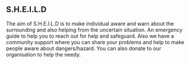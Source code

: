 **S.H.E.I.L.D** 
-----

The aim of S.H.E.I.L.D is to make individual aware and warn about the surrounding and also helping from the uncertain situation. An emergency guide to help you to reach out for help and safeguard. Also we have a community support where you can share your problems and help to make people aware about dangers/hazard. You can also donate to our organisation to help the needy. 

